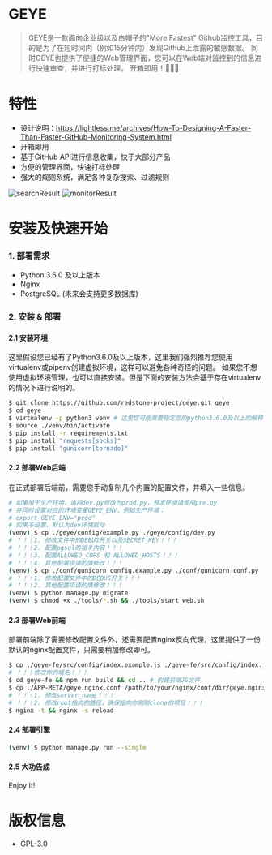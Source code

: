 # GEYE

> GEYE是一款面向企业级以及白帽子的"More Fastest" Github监控工具，目的是为了在短时间内（例如15分钟内）发现Github上泄露的敏感数据。
> 同时GEYE也提供了便捷的Web管理界面，您可以在Web端对监控到的信息进行快速审查，并进行打标处理。
> 开箱即用！🚀🚀🚀

# 特性
- 设计说明：https://lightless.me/archives/How-To-Designing-A-Faster-Than-Faster-GitHub-Monitoring-System.html
- 开箱即用
- 基于GitHub API进行信息收集，快于大部分产品
- 方便的管理界面，快速打标处理
- 强大的规则系统，满足各种复杂搜索、过滤规则

![searchResult](https://raw.githubusercontent.com/redstone-project/geye/develop/docs/img/geye.png)
![monitorResult](https://raw.githubusercontent.com/redstone-project/geye/develop/docs/img/geye-monitor-results.png)

# 安装及快速开始
### 1. 部署需求
- Python 3.6.0 及以上版本
- Nginx
- PostgreSQL (未来会支持更多数据库)

### 2. 安装 & 部署

#### 2.1 安装环境
这里假设您已经有了Python3.6.0及以上版本，这里我们强烈推荐您使用virtualenv或pipenv创建虚拟环境，这样可以避免各种奇怪的问题。
如果您不想使用虚拟环境管理，也可以直接安装。但是下面的安装方法会基于存在virtualenv的情况下进行说明的。

```bash
$ git clone https://github.com/redstone-project/geye.git geye
$ cd geye
$ virtualenv -p python3 venv # 这里您可能需要指定您的python3.6.0及以上的解释器
$ source ./venv/bin/activate
$ pip install -r requirements.txt
$ pip install "requests[socks]"
$ pip install "gunicorn[tornado]"
```

#### 2.2 部署Web后端
在正式部署后端前，需要您手动复制几个内置的配置文件，并填入一些信息。

```bash
# 如果用于生产环境，请将dev.py修改为prod.py，预发环境请使用pre.py
# 并同时设置对应的环境变量GEYE_ENV，例如生产环境：
# export GEYE_ENV="prod"
# 如果不设置，默认为dev环境启动
(venv) $ cp ./geye/config/example.py ./geye/config/dev.py 
# ！！！1. 修改文件中的DEBUG开关以及SECRET_KEY！！！
# ！！！2. 配置pgsql的相关内容！！！
# ！！！3. 配置ALLOWED_CORS 和 ALLOWED_HOSTS！！！
# ！！！4. 其他配置项请酌情修改！！！
(venv) $ cp ./conf/gunicorn_config.example.py ./conf/gunicorn_conf.py
# ！！！1. 修改配置文件中的DEBUG开关！！！
# ！！！2. 其他配置项请酌情修改！！！
(venv) $ python manage.py migrate
(venv) $ chmod +x ./tools/*.sh && ./tools/start_web.sh

```

#### 2.3 部署Web前端
部署前端除了需要修改配置文件外，还需要配置nginx反向代理，这里提供了一份默认的nginx配置文件，只需要稍加修改即可。

```bash
$ cp ./geye-fe/src/config/index.example.js ./geye-fe/src/config/index.js
# ！！！修改你的域名！！！
$ cd geye-fe && npm run build && cd .. # 构建前端JS文件
$ cp ./APP-META/geye.nginx.conf /path/to/your/nginx/conf/dir/geye.nginx.conf
# ！！！1. 修改server_name！！！
# ！！！2. 修改root指向的路径，确保指向你刚刚clone的项目！！！
$ nginx -t && nginx -s reload
```

#### 2.4 部署引擎
```bash
(venv) $ python manage.py run --single 
```
#### 2.5 大功告成
Enjoy It!

# 版权信息
- GPL-3.0
